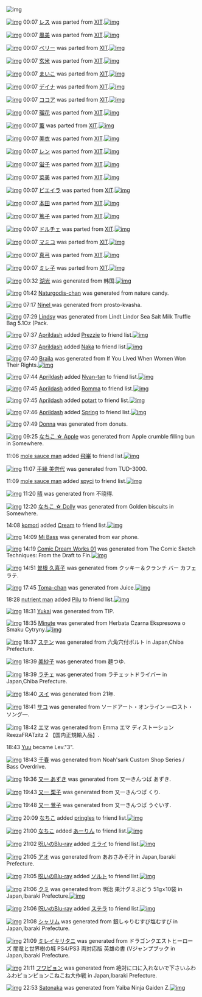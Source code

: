 ![img](http://gdrive-cdn.herokuapp.com/537b65a5bc09f0000721dda7/512px-barcode.png)

[![img](http://www.deviantsart.com/1s923qo.png)](http://www.barcodekanojo.com/kanojo/1255603/%E3%83%AC%E3%82%B9) 00:07 [レス](http://www.barcodekanojo.com/kanojo/1255603/%E3%83%AC%E3%82%B9) was parted from [XIT](http://www.barcodekanojo.com/kanojo/1255603/%E3%83%AC%E3%82%B9).[![img](http://www.deviantsart.com/815jg6.jpeg)](http://www.barcodekanojo.com/user/209348/XIT)

[![img](http://www.deviantsart.com/6d14at.png)](http://www.barcodekanojo.com/kanojo/659881/%E9%A2%A8%E7%BE%8E) 00:07 [風美](http://www.barcodekanojo.com/kanojo/659881/%E9%A2%A8%E7%BE%8E) was parted from [XIT](http://www.barcodekanojo.com/kanojo/659881/%E9%A2%A8%E7%BE%8E).[![img](http://www.deviantsart.com/815jg6.jpeg)](http://www.barcodekanojo.com/user/209348/XIT)

[![img](http://www.deviantsart.com/3tj3id8.png)](http://www.barcodekanojo.com/kanojo/808748/%E3%83%99%E3%83%AA%E3%83%BC) 00:07 [ベリー](http://www.barcodekanojo.com/kanojo/808748/%E3%83%99%E3%83%AA%E3%83%BC) was parted from [XIT](http://www.barcodekanojo.com/kanojo/808748/%E3%83%99%E3%83%AA%E3%83%BC).[![img](http://www.deviantsart.com/815jg6.jpeg)](http://www.barcodekanojo.com/user/209348/XIT)

[![img](http://www.deviantsart.com/2m372ve.png)](http://www.barcodekanojo.com/kanojo/345516/%E7%8E%84%E7%B1%B3) 00:07 [玄米](http://www.barcodekanojo.com/kanojo/345516/%E7%8E%84%E7%B1%B3) was parted from [XIT](http://www.barcodekanojo.com/kanojo/345516/%E7%8E%84%E7%B1%B3).[![img](http://www.deviantsart.com/815jg6.jpeg)](http://www.barcodekanojo.com/user/209348/XIT)

[![img](http://www.deviantsart.com/14ml3js.png)](http://www.barcodekanojo.com/kanojo/52294/%E3%81%BE%E3%81%84%E3%81%93) 00:07 [まいこ](http://www.barcodekanojo.com/kanojo/52294/%E3%81%BE%E3%81%84%E3%81%93) was parted from [XIT](http://www.barcodekanojo.com/kanojo/52294/%E3%81%BE%E3%81%84%E3%81%93).[![img](http://www.deviantsart.com/815jg6.jpeg)](http://www.barcodekanojo.com/user/209348/XIT)

[![img](http://www.deviantsart.com/14v6ds8.png)](http://www.barcodekanojo.com/kanojo/890097/%E3%83%87%E3%82%A4%E3%83%8A) 00:07 [デイナ](http://www.barcodekanojo.com/kanojo/890097/%E3%83%87%E3%82%A4%E3%83%8A) was parted from [XIT](http://www.barcodekanojo.com/kanojo/890097/%E3%83%87%E3%82%A4%E3%83%8A).[![img](http://www.deviantsart.com/815jg6.jpeg)](http://www.barcodekanojo.com/user/209348/XIT)

[![img](http://www.deviantsart.com/1k8tmad.png)](http://www.barcodekanojo.com/kanojo/60296/%E3%82%B3%E3%82%B3%E3%82%A2) 00:07 [ココア](http://www.barcodekanojo.com/kanojo/60296/%E3%82%B3%E3%82%B3%E3%82%A2) was parted from [XIT](http://www.barcodekanojo.com/kanojo/60296/%E3%82%B3%E3%82%B3%E3%82%A2).[![img](http://www.deviantsart.com/815jg6.jpeg)](http://www.barcodekanojo.com/user/209348/XIT)

[![img](http://www.deviantsart.com/28opfi7.png)](http://www.barcodekanojo.com/kanojo/1018455/%E7%91%A0%E8%8A%B1) 00:07 [瑠花](http://www.barcodekanojo.com/kanojo/1018455/%E7%91%A0%E8%8A%B1) was parted from [XIT](http://www.barcodekanojo.com/kanojo/1018455/%E7%91%A0%E8%8A%B1).[![img](http://www.deviantsart.com/815jg6.jpeg)](http://www.barcodekanojo.com/user/209348/XIT)

[![img](http://www.deviantsart.com/2u5teqa.png)](http://www.barcodekanojo.com/kanojo/1607048/%E8%96%AB) 00:07 [薫](http://www.barcodekanojo.com/kanojo/1607048/%E8%96%AB) was parted from [XIT](http://www.barcodekanojo.com/kanojo/1607048/%E8%96%AB).[![img](http://www.deviantsart.com/815jg6.jpeg)](http://www.barcodekanojo.com/user/209348/XIT)

[![img](http://www.deviantsart.com/ibtm3e.png)](http://www.barcodekanojo.com/kanojo/1725085/%E7%BE%8E%E8%A1%A3) 00:07 [美衣](http://www.barcodekanojo.com/kanojo/1725085/%E7%BE%8E%E8%A1%A3) was parted from [XIT](http://www.barcodekanojo.com/kanojo/1725085/%E7%BE%8E%E8%A1%A3).[![img](http://www.deviantsart.com/815jg6.jpeg)](http://www.barcodekanojo.com/user/209348/XIT)

[![img](http://www.deviantsart.com/1mlhh00.png)](http://www.barcodekanojo.com/kanojo/1852147/%E3%83%AC%E3%83%B3) 00:07 [レン](http://www.barcodekanojo.com/kanojo/1852147/%E3%83%AC%E3%83%B3) was parted from [XIT](http://www.barcodekanojo.com/kanojo/1852147/%E3%83%AC%E3%83%B3).[![img](http://www.deviantsart.com/815jg6.jpeg)](http://www.barcodekanojo.com/user/209348/XIT)

[![img](http://www.deviantsart.com/1cbegr2.png)](http://www.barcodekanojo.com/kanojo/326969/%E8%9B%8D%E5%AD%90) 00:07 [蛍子](http://www.barcodekanojo.com/kanojo/326969/%E8%9B%8D%E5%AD%90) was parted from [XIT](http://www.barcodekanojo.com/kanojo/326969/%E8%9B%8D%E5%AD%90).[![img](http://www.deviantsart.com/815jg6.jpeg)](http://www.barcodekanojo.com/user/209348/XIT)

[![img](http://www.deviantsart.com/3vf9ilp.png)](http://www.barcodekanojo.com/kanojo/2558909/%E8%8F%9C%E7%BE%8E) 00:07 [菜美](http://www.barcodekanojo.com/kanojo/2558909/%E8%8F%9C%E7%BE%8E) was parted from [XIT](http://www.barcodekanojo.com/kanojo/2558909/%E8%8F%9C%E7%BE%8E).[![img](http://www.deviantsart.com/815jg6.jpeg)](http://www.barcodekanojo.com/user/209348/XIT)

[![img](http://www.deviantsart.com/12ees8d.png)](http://www.barcodekanojo.com/kanojo/634716/%E3%83%93%E3%82%A8%E3%82%A4%E3%83%A9) 00:07 [ビエイラ](http://www.barcodekanojo.com/kanojo/634716/%E3%83%93%E3%82%A8%E3%82%A4%E3%83%A9) was parted from [XIT](http://www.barcodekanojo.com/kanojo/634716/%E3%83%93%E3%82%A8%E3%82%A4%E3%83%A9).[![img](http://www.deviantsart.com/815jg6.jpeg)](http://www.barcodekanojo.com/user/209348/XIT)

[![img](http://www.deviantsart.com/11pl4up.png)](http://www.barcodekanojo.com/kanojo/1034973/%E6%9C%AC%E7%94%B0) 00:07 [本田](http://www.barcodekanojo.com/kanojo/1034973/%E6%9C%AC%E7%94%B0) was parted from [XIT](http://www.barcodekanojo.com/kanojo/1034973/%E6%9C%AC%E7%94%B0).[![img](http://www.deviantsart.com/815jg6.jpeg)](http://www.barcodekanojo.com/user/209348/XIT)

[![img](http://www.deviantsart.com/1iqmn3q.png)](http://www.barcodekanojo.com/kanojo/1759023/%E7%AF%A4%E5%AD%90) 00:07 [篤子](http://www.barcodekanojo.com/kanojo/1759023/%E7%AF%A4%E5%AD%90) was parted from [XIT](http://www.barcodekanojo.com/kanojo/1759023/%E7%AF%A4%E5%AD%90).[![img](http://www.deviantsart.com/815jg6.jpeg)](http://www.barcodekanojo.com/user/209348/XIT)

[![img](http://www.deviantsart.com/14aeq2i.png)](http://www.barcodekanojo.com/kanojo/1960575/%E3%83%89%E3%83%AB%E3%83%81%E3%82%A7) 00:07 [ドルチェ](http://www.barcodekanojo.com/kanojo/1960575/%E3%83%89%E3%83%AB%E3%83%81%E3%82%A7) was parted from [XIT](http://www.barcodekanojo.com/kanojo/1960575/%E3%83%89%E3%83%AB%E3%83%81%E3%82%A7).[![img](http://www.deviantsart.com/815jg6.jpeg)](http://www.barcodekanojo.com/user/209348/XIT)

[![img](http://www.deviantsart.com/2h9dg2e.png)](http://www.barcodekanojo.com/kanojo/1937111/%E3%83%9E%E3%83%9F%E3%82%B3) 00:07 [マミコ](http://www.barcodekanojo.com/kanojo/1937111/%E3%83%9E%E3%83%9F%E3%82%B3) was parted from [XIT](http://www.barcodekanojo.com/kanojo/1937111/%E3%83%9E%E3%83%9F%E3%82%B3).[![img](http://www.deviantsart.com/815jg6.jpeg)](http://www.barcodekanojo.com/user/209348/XIT)

[![img](http://www.deviantsart.com/2kq7quv.png)](http://www.barcodekanojo.com/kanojo/882568/%E7%9C%9F%E5%BC%93) 00:07 [真弓](http://www.barcodekanojo.com/kanojo/882568/%E7%9C%9F%E5%BC%93) was parted from [XIT](http://www.barcodekanojo.com/kanojo/882568/%E7%9C%9F%E5%BC%93).[![img](http://www.deviantsart.com/815jg6.jpeg)](http://www.barcodekanojo.com/user/209348/XIT)

[![img](http://www.deviantsart.com/3kftr6r.png)](http://www.barcodekanojo.com/kanojo/591533/%E3%83%9F%E3%83%AC%E5%AD%90) 00:07 [ミレ子](http://www.barcodekanojo.com/kanojo/591533/%E3%83%9F%E3%83%AC%E5%AD%90) was parted from [XIT](http://www.barcodekanojo.com/kanojo/591533/%E3%83%9F%E3%83%AC%E5%AD%90).[![img](http://www.deviantsart.com/815jg6.jpeg)](http://www.barcodekanojo.com/user/209348/XIT)

[![img](http://www.deviantsart.com/2p78q8b.png)](http://www.barcodekanojo.com/kanojo/3193741/%E6%B9%96%E5%85%89) 00:32 [湖光](http://www.barcodekanojo.com/kanojo/3193741/%E6%B9%96%E5%85%89) was generated from 韩国.[![img](http://www.deviantsart.com/ffjc32.jpeg)](http://www.barcodekanojo.com/product_images/barcode/6019654/1427470313/%E9%9F%A9%E5%9B%BD.jpg)

[![img](http://www.deviantsart.com/27n4b67.png)](http://www.barcodekanojo.com/kanojo/3193742/Naturgodis-chan) 01:42 [Naturgodis-chan](http://www.barcodekanojo.com/kanojo/3193742/Naturgodis-chan) was generated from nature candy.

[![img](http://www.deviantsart.com/v2es51.png)](http://www.barcodekanojo.com/kanojo/3193743/Ninel%20) 07:17 [Ninel ](http://www.barcodekanojo.com/kanojo/3193743/Ninel%20) was generated from prosto-kvasha.

[![img](http://www.deviantsart.com/1un5kg4.png)](http://www.barcodekanojo.com/kanojo/3193744/Lindsy) 07:29 [Lindsy](http://www.barcodekanojo.com/kanojo/3193744/Lindsy) was generated from Lindt Lindor Sea Salt Milk Truffle Bag 5.1Oz (Pack.

[![img](http://www.deviantsart.com/3ugrgod.jpeg)](http://www.barcodekanojo.com/user/499374/Aprildash) 07:37 [Aprildash](http://www.barcodekanojo.com/user/499374/Aprildash) added [Prezzie](http://www.barcodekanojo.com/kanojo/2713971/Prezzie) to friend list.[![img](http://www.deviantsart.com/35jbk8l.png)](http://www.barcodekanojo.com/kanojo/2713971/Prezzie)

[![img](http://www.deviantsart.com/3ugrgod.jpeg)](http://www.barcodekanojo.com/user/499374/Aprildash) 07:37 [Aprildash](http://www.barcodekanojo.com/user/499374/Aprildash) added [Naka](http://www.barcodekanojo.com/kanojo/1217075/Naka) to friend list.[![img](http://www.deviantsart.com/ueqlna.png)](http://www.barcodekanojo.com/kanojo/1217075/Naka)

[![img](http://www.deviantsart.com/10bd8b0.png)](http://www.barcodekanojo.com/kanojo/3193745/Braila) 07:40 [Braila](http://www.barcodekanojo.com/kanojo/3193745/Braila) was generated from If You Lived When Women Won Their Rights.[![img](http://www.deviantsart.com/bqjvga.jpeg)](http://www.barcodekanojo.com/product_images/barcode/6019660/1427495976/If%20You%20Lived%20When%20Women%20Won%20Their%20Rights.jpg)

[![img](http://www.deviantsart.com/3ugrgod.jpeg)](http://www.barcodekanojo.com/user/499374/Aprildash) 07:44 [Aprildash](http://www.barcodekanojo.com/user/499374/Aprildash) added [Nyan-tan](http://www.barcodekanojo.com/kanojo/2575698/Nyan-tan) to friend list.[![img](http://www.deviantsart.com/272npa.png)](http://www.barcodekanojo.com/kanojo/2575698/Nyan-tan)

[![img](http://www.deviantsart.com/3ugrgod.jpeg)](http://www.barcodekanojo.com/user/499374/Aprildash) 07:45 [Aprildash](http://www.barcodekanojo.com/user/499374/Aprildash) added [Romma](http://www.barcodekanojo.com/kanojo/2907123/Romma) to friend list.[![img](http://www.deviantsart.com/3v8n097.png)](http://www.barcodekanojo.com/kanojo/2907123/Romma)

[![img](http://www.deviantsart.com/3ugrgod.jpeg)](http://www.barcodekanojo.com/user/499374/Aprildash) 07:45 [Aprildash](http://www.barcodekanojo.com/user/499374/Aprildash) added [potart](http://www.barcodekanojo.com/kanojo/2461226/potart) to friend list.[![img](http://www.deviantsart.com/2pqtk9o.png)](http://www.barcodekanojo.com/kanojo/2461226/potart)

[![img](http://www.deviantsart.com/3ugrgod.jpeg)](http://www.barcodekanojo.com/user/499374/Aprildash) 07:46 [Aprildash](http://www.barcodekanojo.com/user/499374/Aprildash) added [Spring](http://www.barcodekanojo.com/kanojo/2444702/Spring) to friend list.[![img](http://www.deviantsart.com/c07t3b.png)](http://www.barcodekanojo.com/kanojo/2444702/Spring)

[![img](http://www.deviantsart.com/398pho.png)](http://www.barcodekanojo.com/kanojo/3193746/Donna) 07:49 [Donna](http://www.barcodekanojo.com/kanojo/3193746/Donna) was generated from donuts.

[![img](http://www.deviantsart.com/m57ggr.png)](http://www.barcodekanojo.com/kanojo/3193747/%E3%81%AA%E3%81%A1%E3%81%93%20%E2%98%86%20Apple) 09:25 [なちこ ☆ Apple](http://www.barcodekanojo.com/kanojo/3193747/%E3%81%AA%E3%81%A1%E3%81%93%20%E2%98%86%20Apple) was generated from Apple crumble filling bun in Somewhere.

11:06 [mole sauce man](http://www.barcodekanojo.com/user/500725/mole%20sauce%20man) added [飛崋](http://www.barcodekanojo.com/kanojo/1779908/%E9%A3%9B%E5%B4%8B) to friend list.[![img](http://www.deviantsart.com/3unbl7k.png)](http://www.barcodekanojo.com/kanojo/1779908/%E9%A3%9B%E5%B4%8B)

[![img](http://www.deviantsart.com/1tfkbh9.png)](http://www.barcodekanojo.com/kanojo/3193748/%E6%89%8B%E7%B9%B0%20%E7%BE%8E%E5%A5%88%E4%BB%A3) 11:07 [手繰 美奈代](http://www.barcodekanojo.com/kanojo/3193748/%E6%89%8B%E7%B9%B0%20%E7%BE%8E%E5%A5%88%E4%BB%A3) was generated from TUD-3000.

11:09 [mole sauce man](http://www.barcodekanojo.com/user/500725/mole%20sauce%20man) added [spyci](http://www.barcodekanojo.com/kanojo/1046319/spyci) to friend list.[![img](http://www.deviantsart.com/1hlteij.png)](http://www.barcodekanojo.com/kanojo/1046319/spyci)

[![img](http://www.deviantsart.com/dm86jl.png)](http://www.barcodekanojo.com/kanojo/3193749/%E6%99%B4) 11:20 [晴](http://www.barcodekanojo.com/kanojo/3193749/%E6%99%B4) was generated from 不晓得.

[![img](http://www.deviantsart.com/eag26e.png)](http://www.barcodekanojo.com/kanojo/3193750/%E3%81%AA%E3%81%A1%E3%81%93%20%E2%98%86%20Dolly) 12:20 [なちこ ☆ Dolly](http://www.barcodekanojo.com/kanojo/3193750/%E3%81%AA%E3%81%A1%E3%81%93%20%E2%98%86%20Dolly) was generated from Golden biscuits in Somewhere.

14:08 [komori](http://www.barcodekanojo.com/user/500587/komori) added [Cream](http://www.barcodekanojo.com/kanojo/2638659/Cream) to friend list.[![img](http://www.deviantsart.com/2pd1sge.png)](http://www.barcodekanojo.com/kanojo/2638659/Cream)

[![img](http://www.deviantsart.com/qe47pa.png)](http://www.barcodekanojo.com/kanojo/3193751/Mi%20Bass) 14:09 [Mi Bass](http://www.barcodekanojo.com/kanojo/3193751/Mi%20Bass) was generated from ear phone.

[![img](http://www.deviantsart.com/rk8p24.png)](http://www.barcodekanojo.com/kanojo/3193752/Comic%20Dream%20Works%2001) 14:19 [Comic Dream Works 01](http://www.barcodekanojo.com/kanojo/3193752/Comic%20Dream%20Works%2001) was generated from The Comic Sketch Techniques: From the Draft to Fin.[![img](http://www.deviantsart.com/3abjjuh.jpeg)](http://www.barcodekanojo.com/product_images/barcode/6019674/1427519940/The%20Comic%20Sketch%20Techniques%3A%20From%20the%20Draft%20to%20Fin.jpg)

[![img](http://www.deviantsart.com/3d2ab49.png)](http://www.barcodekanojo.com/kanojo/3193753/%E6%9B%BD%E6%A0%B9%20%E4%B9%85%E5%96%9C%E5%AD%90) 14:51 [曽根 久喜子](http://www.barcodekanojo.com/kanojo/3193753/%E6%9B%BD%E6%A0%B9%20%E4%B9%85%E5%96%9C%E5%AD%90) was generated from クッキー＆クランチ バー カフェラテ.

[![img](http://www.deviantsart.com/30g07s3.png)](http://www.barcodekanojo.com/kanojo/3193754/Toma-chan) 17:45 [Toma-chan](http://www.barcodekanojo.com/kanojo/3193754/Toma-chan) was generated from Juice.[![img](http://www.deviantsart.com/77tskv.jpeg)](http://www.barcodekanojo.com/product_images/barcode/6019676/1427532249/50x50xJuice.jpg,qw=88,ah=88.pagespeed.ic.0L0L6vG4MP.jpg)

18:28 [nutrient man](http://www.barcodekanojo.com/user/500729/nutrient%20man) added [Pilu](http://www.barcodekanojo.com/kanojo/2837497/Pilu) to friend list.[![img](http://www.deviantsart.com/krdmq8.png)](http://www.barcodekanojo.com/kanojo/2837497/Pilu)

[![img](http://www.deviantsart.com/3od586i.png)](http://www.barcodekanojo.com/kanojo/3193755/Yukai) 18:31 [Yukai](http://www.barcodekanojo.com/kanojo/3193755/Yukai) was generated from TIP.

[![img](http://www.deviantsart.com/35jslva.png)](http://www.barcodekanojo.com/kanojo/3193756/Minute) 18:35 [Minute](http://www.barcodekanojo.com/kanojo/3193756/Minute) was generated from Herbata Czarna Ekspresowa o Smaku Cytryny.[![img](http://www.deviantsart.com/9d0ar2.jpeg)](http://www.barcodekanojo.com/product_images/barcode/6019679/1427535293/Herbata%20Czarna%20Ekspresowa%20o%20Smaku%20Cytryny.jpg)

[![img](http://www.deviantsart.com/t30s7j.png)](http://www.barcodekanojo.com/kanojo/3193757/%E3%82%B9%E3%83%86%E3%83%B3) 18:37 [ステン](http://www.barcodekanojo.com/kanojo/3193757/%E3%82%B9%E3%83%86%E3%83%B3) was generated from 六角穴付ボルト in Japan,Chiba Prefecture.

[![img](http://www.deviantsart.com/gica90.png)](http://www.barcodekanojo.com/kanojo/3193758/%E7%BE%8E%E7%B4%97%E5%AD%90) 18:39 [美紗子](http://www.barcodekanojo.com/kanojo/3193758/%E7%BE%8E%E7%B4%97%E5%AD%90) was generated from 麺つゆ.

[![img](http://www.deviantsart.com/320in4g.png)](http://www.barcodekanojo.com/kanojo/3193759/%E3%83%A9%E3%83%81%E3%82%A7) 18:39 [ラチェ](http://www.barcodekanojo.com/kanojo/3193759/%E3%83%A9%E3%83%81%E3%82%A7) was generated from ラチェットドライバー in Japan,Chiba Prefecture.

[![img](http://www.deviantsart.com/lg8f25.png)](http://www.barcodekanojo.com/kanojo/3193760/%E3%82%B9%E3%82%A4) 18:40 [スイ](http://www.barcodekanojo.com/kanojo/3193760/%E3%82%B9%E3%82%A4) was generated from 21年.

[![img](http://www.deviantsart.com/2qq9d3r.png)](http://www.barcodekanojo.com/kanojo/3193761/%E3%82%B5%E3%82%B3) 18:41 [サコ](http://www.barcodekanojo.com/kanojo/3193761/%E3%82%B5%E3%82%B3) was generated from ソードアート・オンライン ―ロスト・ソング―.

[![img](http://www.deviantsart.com/3b6e2rl.png)](http://www.barcodekanojo.com/kanojo/3193762/%E3%82%A8%E3%83%9E) 18:42 [エマ](http://www.barcodekanojo.com/kanojo/3193762/%E3%82%A8%E3%83%9E) was generated from Emma エマ ディストーション ReezaFRATzitz 2 【国内正規輸入品】.

18:43 [Yuu](http://www.barcodekanojo.com/user/489680/Yuu) became Lev."3".

[![img](http://www.deviantsart.com/8m6d6t.png)](http://www.barcodekanojo.com/kanojo/3193763/%E5%8D%83%E6%98%A5) 18:43 [千春](http://www.barcodekanojo.com/kanojo/3193763/%E5%8D%83%E6%98%A5) was generated from Noah'sark Custom Shop Series / Bass Overdrive.

[![img](http://www.deviantsart.com/2nl7jbv.png)](http://www.barcodekanojo.com/kanojo/3193764/%E5%8F%88%E4%B8%80%20%E3%81%82%E3%81%9A%E3%81%8D) 19:36 [又一 あずき](http://www.barcodekanojo.com/kanojo/3193764/%E5%8F%88%E4%B8%80%20%E3%81%82%E3%81%9A%E3%81%8D) was generated from 又一きんつば あずき.

[![img](http://www.deviantsart.com/2cntgrf.png)](http://www.barcodekanojo.com/kanojo/3193765/%E5%8F%88%E4%B8%80%20%E6%A0%97%E5%AD%90) 19:43 [又一 栗子](http://www.barcodekanojo.com/kanojo/3193765/%E5%8F%88%E4%B8%80%20%E6%A0%97%E5%AD%90) was generated from 又一きんつば くり.

[![img](http://www.deviantsart.com/dki431.png)](http://www.barcodekanojo.com/kanojo/3193766/%E5%8F%88%E4%B8%80%20%E9%B6%AF%E5%AD%90) 19:48 [又一 鶯子](http://www.barcodekanojo.com/kanojo/3193766/%E5%8F%88%E4%B8%80%20%E9%B6%AF%E5%AD%90) was generated from 又一きんつば うぐいす.

[![img](http://www.deviantsart.com/1lb4fit.jpeg)](http://www.barcodekanojo.com/user/314581/%E3%81%AA%E3%81%A1%E3%81%93) 20:09 [なちこ](http://www.barcodekanojo.com/user/314581/%E3%81%AA%E3%81%A1%E3%81%93) added [pringles](http://www.barcodekanojo.com/kanojo/2375158/pringles) to friend list.[![img](http://www.deviantsart.com/3ek4koo.png)](http://www.barcodekanojo.com/kanojo/2375158/pringles)

[![img](http://www.deviantsart.com/1lb4fit.jpeg)](http://www.barcodekanojo.com/user/314581/%E3%81%AA%E3%81%A1%E3%81%93) 21:00 [なちこ](http://www.barcodekanojo.com/user/314581/%E3%81%AA%E3%81%A1%E3%81%93) added [あーりん](http://www.barcodekanojo.com/kanojo/2666048/%E3%81%82%E3%83%BC%E3%82%8A%E3%82%93) to friend list.[![img](http://www.deviantsart.com/1n7v7d1.png)](http://www.barcodekanojo.com/kanojo/2666048/%E3%81%82%E3%83%BC%E3%82%8A%E3%82%93)

[![img](http://www.deviantsart.com/p8avmd.jpeg)](http://www.barcodekanojo.com/user/243256/%E5%91%AA%E3%81%84%E3%81%AEBlu-ray) 21:02 [呪いのBlu-ray](http://www.barcodekanojo.com/user/243256/%E5%91%AA%E3%81%84%E3%81%AEBlu-ray) added [ミライ](http://www.barcodekanojo.com/kanojo/2842/%E3%83%9F%E3%83%A9%E3%82%A4) to friend list.[![img](http://www.deviantsart.com/26pbjhv.png)](http://www.barcodekanojo.com/kanojo/2842/%E3%83%9F%E3%83%A9%E3%82%A4)

[![img](http://www.deviantsart.com/1dk2m0b.png)](http://www.barcodekanojo.com/kanojo/3193767/%E3%82%A2%E3%82%AA) 21:05 [アオ](http://www.barcodekanojo.com/kanojo/3193767/%E3%82%A2%E3%82%AA) was generated from あおさみそ汁 in Japan,Ibaraki Prefecture.

[![img](http://www.deviantsart.com/p8avmd.jpeg)](http://www.barcodekanojo.com/user/243256/%E5%91%AA%E3%81%84%E3%81%AEBlu-ray) 21:05 [呪いのBlu-ray](http://www.barcodekanojo.com/user/243256/%E5%91%AA%E3%81%84%E3%81%AEBlu-ray) added [ソルト](http://www.barcodekanojo.com/kanojo/2388454/%E3%82%BD%E3%83%AB%E3%83%88) to friend list.[![img](http://www.deviantsart.com/2lremk9.png)](http://www.barcodekanojo.com/kanojo/2388454/%E3%82%BD%E3%83%AB%E3%83%88)

[![img](http://www.deviantsart.com/1qa7v05.png)](http://www.barcodekanojo.com/kanojo/3193768/%E3%82%AF%E3%83%9F) 21:06 [クミ](http://www.barcodekanojo.com/kanojo/3193768/%E3%82%AF%E3%83%9F) was generated from 明治 果汁グミぶどう 51g×10袋 in Japan,Ibaraki Prefecture.[![img](http://www.deviantsart.com/3t0k6e7.jpeg)](http://www.barcodekanojo.com/product_images/barcode/4664526/1371167123/%E6%9E%9C%E6%B1%81%E3%82%B0%E3%83%9F%20%E3%81%B6%E3%81%A9%E3%81%86.jpg)

[![img](http://www.deviantsart.com/p8avmd.jpeg)](http://www.barcodekanojo.com/user/243256/%E5%91%AA%E3%81%84%E3%81%AEBlu-ray) 21:06 [呪いのBlu-ray](http://www.barcodekanojo.com/user/243256/%E5%91%AA%E3%81%84%E3%81%AEBlu-ray) added [ステラ](http://www.barcodekanojo.com/kanojo/1509356/%E3%82%B9%E3%83%86%E3%83%A9) to friend list.[![img](http://www.deviantsart.com/stics6.png)](http://www.barcodekanojo.com/kanojo/1509356/%E3%82%B9%E3%83%86%E3%83%A9)

[![img](http://www.deviantsart.com/3ah8r50.png)](http://www.barcodekanojo.com/kanojo/3193769/%E3%82%B7%E3%83%A3%E3%83%AA%E3%83%A0) 21:08 [シャリム](http://www.barcodekanojo.com/kanojo/3193769/%E3%82%B7%E3%83%A3%E3%83%AA%E3%83%A0) was generated from 銀しゃりむすび塩むすび in Japan,Ibaraki Prefecture.

[![img](http://www.deviantsart.com/a6nv79.png)](http://www.barcodekanojo.com/kanojo/3193770/%E3%83%9F%E3%83%AC%E3%82%A4%E3%82%AD%E3%83%AA%E3%82%BF%E3%83%8B) 21:09 [ミレイキリタニ](http://www.barcodekanojo.com/kanojo/3193770/%E3%83%9F%E3%83%AC%E3%82%A4%E3%82%AD%E3%83%AA%E3%82%BF%E3%83%8B) was generated from ドラゴンクエストヒーローズ 闇竜と世界樹の城 PS4/PS3 両対応版 英雄の書 (Vジャンプブック in Japan,Ibaraki Prefecture.

[![img](http://www.deviantsart.com/3i2lv6v.png)](http://www.barcodekanojo.com/kanojo/3193771/%E3%83%95%E3%83%AF%E3%83%94%E3%83%A7%E3%83%B3) 21:11 [フワピョン](http://www.barcodekanojo.com/kanojo/3193771/%E3%83%95%E3%83%AF%E3%83%94%E3%83%A7%E3%83%B3) was generated from 絶対に口に入れないで下さいふわふわピョンピョンこねこね大作戦 in Japan,Ibaraki Prefecture.

[![img](http://www.deviantsart.com/3tqerl7.png)](http://www.barcodekanojo.com/kanojo/3193772/Satonaka) 22:53 [Satonaka](http://www.barcodekanojo.com/kanojo/3193772/Satonaka) was generated from Yaiba Ninja Gaiden Z.[![img](http://www.deviantsart.com/2g7f1nf.jpeg)](http://www.barcodekanojo.com/product_images/barcode/6019700/1427550758/Yaiba%20Ninja%20Gaiden%20Z.jpg)

